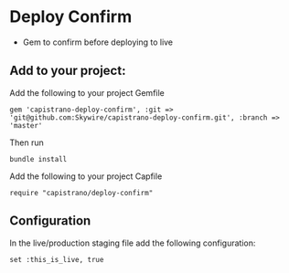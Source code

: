 # Deploy Confirm

- Gem to confirm before deploying to live

## Add to your project:

Add the following to your project Gemfile

~~~
gem 'capistrano-deploy-confirm', :git => 'git@github.com:Skywire/capistrano-deploy-confirm.git', :branch => 'master'
~~~

Then run 

~~~
bundle install
~~~

Add the following to your project Capfile

~~~
require "capistrano/deploy-confirm"
~~~

## Configuration

In the live/production staging file add the following configuration:

~~~
set :this_is_live, true
~~~
